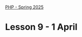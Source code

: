 [PHP - Spring 2025](https://github.com/arturomorarioja-kea/WD_PHP_F25/blob/main/README.md)

# Lesson 9 - 1 April

[--> git pull https://github.com/arturomorarioja/php_company_employees]: #

[--> 1 1MA presentations]: #
[  --> Show my solution]: #

[--> 2 MD2HTML unit tests solution]: #

[--> 3 Deployment demo: http://keacompany.great-site.net/]: #
[--> 3.1 Manual via FileZilla]: #
[  --> https://www.infinityfree.com/ login with arturomorarioja@gmail.com]: #
[  --> Show phpmyadmin, ftp credentials]: #
[  --> Install FileZilla. Configure: info at amri.keadigital@gmail.com]: #
[--> 3.2 CI/CD via GitHub Actions]: #

[--> 4 PHP & MongoDB]: #

[## Exercise solutions]: #
[- First Mandatory Assignment(https://github.com/arturomorarioja/php_company_employees)]: #
[- Markdown to HTML Unit Tests(https://github.com/arturomorarioja/php_markdown_to_html_unit_tests)]: #

[## Homework]: #
[Check out these code samples:]: #
[- Films REST API(https://github.com/arturomorarioja/php_films_rest_api)]: #
[- Books - PHP & MongoDB(https://github.com/arturomorarioja/php_books_mongodb)]: #
[Try deploying your own PHP applications. Find suitable hosting providers]: #
